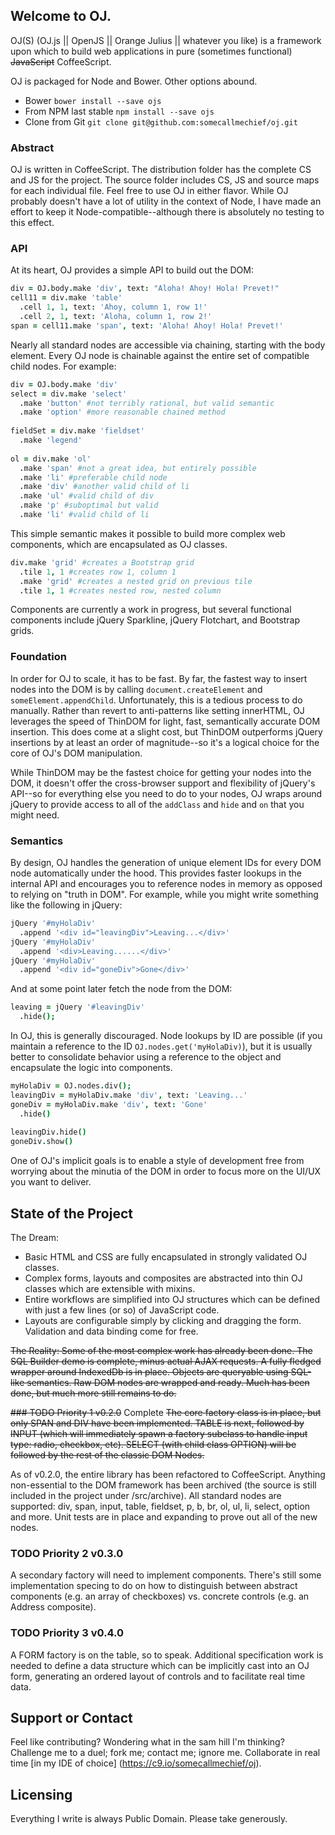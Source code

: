 ## Welcome to OJ.
OJ(S) (OJ.js || OpenJS || Orange Julius || whatever you like) is a framework upon which to build web applications in pure (sometimes functional) ~~JavaScript~~ CoffeeScript.

OJ is packaged for Node and Bower. Other options abound.
* Bower `bower install --save ojs`
* From NPM last stable `npm install --save ojs`
* Clone from Git `git clone git@github.com:somecallmechief/oj.git`

### Abstract

OJ is written in CoffeeScript. The distribution folder has the complete CS and JS for the project.
The source folder includes CS, JS and source maps for each individual file.
Feel free to use OJ in either flavor.
While OJ probably doesn't have a lot of utility in the context of Node, I have made an effort to keep it Node-compatible--although there is absolutely no testing to this effect.

### API

At its heart, OJ provides a simple API to build out the DOM:

```coffee
div = OJ.body.make 'div', text: "Aloha! Ahoy! Hola! Prevet!"
cell11 = div.make 'table'
  .cell 1, 1, text: 'Ahoy, column 1, row 1!'
  .cell 2, 1, text: 'Aloha, column 1, row 2!'
span = cell11.make 'span', text: 'Aloha! Ahoy! Hola! Prevet!'
```

Nearly all standard nodes are accessible via chaining, starting with the body element. Every OJ node is chainable against the entire set of compatible child nodes. For example:

```coffee
div = OJ.body.make 'div'
select = div.make 'select'
  .make 'button' #not terribly rational, but valid semantic
  .make 'option' #more reasonable chained method
  
fieldSet = div.make 'fieldset'
  .make 'legend'
  
ol = div.make 'ol'
  .make 'span' #not a great idea, but entirely possible
  .make 'li' #preferable child node
  .make 'div' #another valid child of li
  .make 'ul' #valid child of div
  .make 'p' #suboptimal but valid
  .make 'li' #valid child of li
```

This simple semantic makes it possible to build more complex web components, which are encapsulated as OJ classes.

```coffee
div.make 'grid' #creates a Bootstrap grid
  .tile 1, 1 #creates row 1, column 1
  .make 'grid' #creates a nested grid on previous tile
  .tile 1, 1 #creates nested row, nested column
```

Components are currently a work in progress, but several functional components include jQuery Sparkline, jQuery Flotchart, and Bootstrap grids.

### Foundation

In order for OJ to scale, it has to be fast. By far, the fastest way to insert nodes into the DOM is by calling `document.createElement` and `someElement.appendChild`. Unfortunately, this is a tedious process to do manually. Rather than revert to anti-patterns like setting innerHTML, OJ leverages the speed of ThinDOM for light, fast, semantically accurate DOM insertion. This does come at a slight cost, but ThinDOM outperforms jQuery insertions by at least an order of magnitude--so it's a logical choice for the core of OJ's DOM manipulation. 

While ThinDOM may be the fastest choice for getting your nodes into the DOM, it doesn't offer the cross-browser support and flexibility of jQuery's API--so for everything else you need to do to your nodes, OJ wraps around jQuery to provide access to all of the `addClass` and `hide` and `on` that you might need.

### Semantics

By design, OJ handles the generation of unique element IDs for every DOM node automatically under the hood. This provides faster lookups in the internal API and encourages you to reference nodes in memory as opposed to relying on "truth in DOM". For example, while you might write something like the following in jQuery:

```coffee
jQuery '#myHolaDiv'
  .append '<div id="leavingDiv">Leaving...</div>'
jQuery '#myHolaDiv'
  .append '<div>Leaving......</div>'
jQuery '#myHolaDiv'
  .append '<div id="goneDiv">Gone</div>'
```

And at some point later fetch the node from the DOM:

```coffee
leaving = jQuery '#leavingDiv'
  .hide();
```

In OJ, this is generally discouraged. Node lookups by ID are possible (if you maintain a reference to the ID `OJ.nodes.get('myHolaDiv)`), but it is usually better to consolidate behavior using a reference to the object and encapsulate the logic into components.

```coffee
myHolaDiv = OJ.nodes.div();
leavingDiv = myHolaDiv.make 'div', text: 'Leaving...'
goneDiv = myHolaDiv.make 'div', text: 'Gone'
  .hide()
  
leavingDiv.hide()
goneDiv.show()  
```

One of OJ's implicit goals is to enable a style of development free from worrying about the minutia
of the DOM in order to focus more on the UI/UX you want to deliver.

## State of the Project

The Dream: 
* Basic HTML and CSS are fully encapsulated in strongly validated OJ classes.
* Complex forms, layouts and composites are abstracted into thin OJ classes which are extensible with mixins. 
* Entire workflows are simplified into OJ structures which can be defined with just a few lines (or so) of JavaScript code.
* Layouts are configurable simply by clicking and dragging the form. Validation and data binding come for free.

~~The Reality: Some of the most complex work has already been done. The SQL Builder demo is complete, minus actual AJAX requests. A fully fledged wrapper around IndexedDb is in place. Objects are queryable using SQL-like semantics. Raw DOM nodes are wrapped and ready. Much has been done, but much more still remains to do.~~

~~### TODO Priority 1 v0.2.0~~ Complete
~~The core factory class is in place, but only SPAN and DIV have been implemented. TABLE is next, followed by INPUT (which will immediately spawn a factory subclass to handle input type: radio, checkbox, etc). SELECT (with child class OPTION) will be followed by the rest of the classic DOM Nodes.~~

As of v0.2.0, the entire library has been refactored to CoffeeScript. Anything non-essential to the DOM framework has been archived (the source is still included in the project under /src/archive).
All standard nodes are supported: div, span, input, table, fieldset, p, b, br, ol, ul, li, select, option and more. Unit tests are in place and expanding to prove out all of the new nodes.

### TODO Priority 2 v0.3.0
A secondary factory will need to implement components. There's still some implementation specing to do on how to distinguish
between abstract components (e.g. an array of checkboxes) vs. concrete controls (e.g. an Address composite).

### TODO Priority 3 v0.4.0
A FORM factory is on the table, so to speak. Additional specification work is needed to define a data structure
which can be implicitly cast into an OJ form, generating an ordered layout of controls and to facilitate real time data.

## Support or Contact
Feel like contributing? Wondering what in the sam hill I'm thinking? Challenge me to a duel; fork me; contact me; ignore me.
Collaborate in real time [in my IDE of choice] (https://c9.io/somecallmechief/oj).

## Licensing
Everything I write is always Public Domain. Please take generously.

